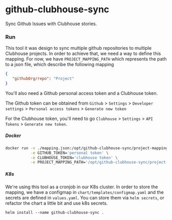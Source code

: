 # github-clubhouse-sync
Sync Github Issues with Clubhouse stories.

### Run
This tool it was design to sync multiple github repositories to multiple Clubhouse projects.
In order to achieve that, we need a way to define this mapping.
For now, we have `PROJECT_MAPPING_PATH` which represents the path to a json file, which describe the following mapping
```json
{
   "githubOrg/repo": "Project"
}
```
You'll also need a Github personal access token and a Clubhouse token.

The Github token can be obtained from `Github` > `Settings` > `Developer settings` > `Personal access tokens` > `Generate new token` 

For the Clubhouse token, you'll need to go `Clubhouse` > `Settings` > `API Tokens` > `Generate new token`.

##### Docker
```bash
docker run -v ./mapping.json:/opt/github-clubhouse-sync/project-mapping \
           -e GITHUB_TOKEN='personal token' \
           -e CLUBHOUSE_TOKEN='clubhouse token' \
           -e PROJECT_MAPPING_PATH='/opt/github-clubhouse-sync/project-mapping' quay.io/presslabs/github-clubhouse-sync
```

##### K8s
We're using this tool as a cronjob in our K8s cluster. In order to store the mapping, we have a configmap in `chart/templates/configmap.yaml` and the secrets are defined in `values.yaml`.
You can store them via `helm secrets`, or refactor the chart a little bit and use k8s secrets.


```
helm install --name github-clubhouse-sync .
```
